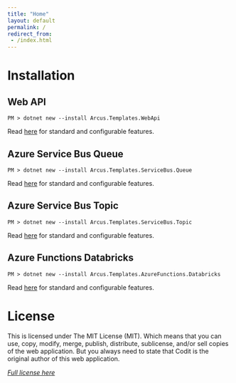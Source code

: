 ```yaml
---
title: "Home"
layout: default
permalink: /
redirect_from:
 - /index.html
---
```


# Installation

## Web API

```shell
PM > dotnet new --install Arcus.Templates.WebApi
```

Read [here](features/web-api-template) for standard and configurable features.

## Azure Service Bus Queue

```shell
PM > dotnet new --install Arcus.Templates.ServiceBus.Queue
```

Read [here](features/servicebus-queue-worker-template) for standard and configurable features.

## Azure Service Bus Topic

```shell
PM > dotnet new --install Arcus.Templates.ServiceBus.Topic
```

Read [here](features/servicebus-topic-worker-template) for standard and configurable features.

## Azure Functions Databricks

```shell
PM > dotnet new --install Arcus.Templates.AzureFunctions.Databricks
```

Read [here](features/azurefunctions-databricks-template) for standard and configurable features.


# License
This is licensed under The MIT License (MIT). Which means that you can use, copy, modify, merge, publish, distribute, sublicense, and/or sell copies of the web application. But you always need to state that Codit is the original author of this web application.

*[Full license here](https://github.com/arcus-azure/arcus.templates/blob/master/LICENSE)*
